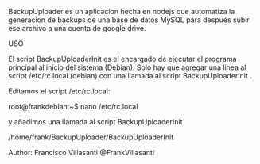BackupUploader es un aplicacion hecha en nodejs que automatiza la generacion
de backups de una base de datos MySQL para después subir ese archivo a una 
cuenta de google drive. 

USO

El script BackupUploaderInit es el encargado de ejecutar el programa principal
al inicio del sistema (Debian). Solo hay que agregar una linea al script 
/etc/rc.local (debian) con una llamada al script BackupUploaderInit .

Editamos el script /etc/rc.local: 

root@frankdebian:~$ nano /etc/rc.local 

y añadimos una llamada al script BackupUploaderInit

/home/frank/BackupUploader/BackupUploaderInit


Author: Francisco Villasanti
@FrankVillasanti
